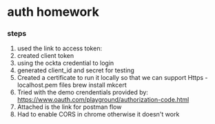 # auth homework 

### steps

1. used the link to access token: 
2. created client token
3. using the ockta credential to login
4. generated client_id and secret for testing
5. Created a certificate to run it locally so that we can support Https - localhost.pem files
    brew install mkcert 
6. Tried with the demo crendentials provided by: https://www.oauth.com/playground/authorization-code.html
7. Attached is the link for postman flow
8. Had to enable CORS in chrome otherwise it doesn't work





